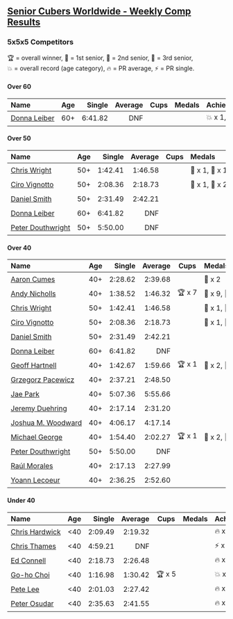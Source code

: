 <style>table {white-space: nowrap;}</style>

## [Senior Cubers Worldwide - Weekly Comp Results](/scw-comp/results/)
### 5x5x5 Competitors

<span style="white-space: nowrap;">🏆 = overall winner</span>, <span style="white-space: nowrap;">🥇 = 1st senior</span>, <span style="white-space: nowrap;">🥈 = 2nd senior</span>, <span style="white-space: nowrap;">🥉 = 3rd senior</span>, <span style="white-space: nowrap;">💥 = overall record (age category)</span>, <span style="white-space: nowrap;">🔥 = PR average</span>, <span style="white-space: nowrap;">⚡ = PR single</span>.

#### Over 60

| Name | Age | Single | Average | Cups | Medals | Achievements |
| :-- | :--: | --: | --: | :--: | :-- | :-- |
| [Donna Leiber](../../persons/donna_leiber/555.md) | 60+ | 6:41.82 | DNF |  |  | 💥 x 1, ⚡ x 1 |

#### Over 50

| Name | Age | Single | Average | Cups | Medals | Achievements |
| :-- | :--: | --: | --: | :--: | :-- | :-- |
| [Chris Wright](../../persons/chris_wright/555.md) | 50+ | 1:42.41 | 1:46.58 |  | 🥇 x 1, 🥈 x 1 | 💥 x 2, 🔥 x 1, ⚡ x 2 |
| [Ciro Vignotto](../../persons/ciro_vignotto/555.md) | 50+ | 2:08.36 | 2:18.73 |  | 🥈 x 1, 🥉 x 2 | 🔥 x 2, ⚡ x 3 |
| [Daniel Smith](../../persons/daniel_smith/555.md) | 50+ | 2:31.49 | 2:42.21 |  |  | 💥 x 1, 🔥 x 1, ⚡ x 1 |
| [Donna Leiber](../../persons/donna_leiber/555.md) | 60+ | 6:41.82 | DNF |  |  | 💥 x 1, ⚡ x 1 |
| [Peter Douthwright](../../persons/peter_douthwright/555.md) | 50+ | 5:50.00 | DNF |  |  | ⚡ x 1 |

#### Over 40

| Name | Age | Single | Average | Cups | Medals | Achievements |
| :-- | :--: | --: | --: | :--: | :-- | :-- |
| [Aaron Cumes](../../persons/aaron_cumes/555.md) | 40+ | 2:28.62 | 2:39.68 |  | 🥉 x 2 | 🔥 x 3, ⚡ x 2 |
| [Andy Nicholls](../../persons/andy_nicholls/555.md) | 40+ | 1:38.52 | 1:46.32 | 🏆 x 7 | 🥇 x 9, 🥈 x 2 | 💥 x 3, 🔥 x 2, ⚡ x 3 |
| [Chris Wright](../../persons/chris_wright/555.md) | 50+ | 1:42.41 | 1:46.58 |  | 🥇 x 1, 🥈 x 1 | 💥 x 2, 🔥 x 1, ⚡ x 2 |
| [Ciro Vignotto](../../persons/ciro_vignotto/555.md) | 50+ | 2:08.36 | 2:18.73 |  | 🥈 x 1, 🥉 x 2 | 🔥 x 2, ⚡ x 3 |
| [Daniel Smith](../../persons/daniel_smith/555.md) | 50+ | 2:31.49 | 2:42.21 |  |  | 💥 x 1, 🔥 x 1, ⚡ x 1 |
| [Donna Leiber](../../persons/donna_leiber/555.md) | 60+ | 6:41.82 | DNF |  |  | 💥 x 1, ⚡ x 1 |
| [Geoff Hartnell](../../persons/geoff_hartnell/555.md) | 40+ | 1:42.67 | 1:59.66 | 🏆 x 1 | 🥇 x 2, 🥈 x 8, 🥉 x 3 | 🔥 x 5, ⚡ x 4 |
| [Grzegorz Pacewicz](../../persons/grzegorz_pacewicz/555.md) | 40+ | 2:37.21 | 2:48.50 |  |  | 🔥 x 1, ⚡ x 1 |
| [Jae Park](../../persons/jae_park/555.md) | 40+ | 5:07.36 | 5:55.66 |  |  | 🔥 x 1, ⚡ x 3 |
| [Jeremy Duehring](../../persons/jeremy_duehring/555.md) | 40+ | 2:17.14 | 2:31.20 |  |  | 🔥 x 1, ⚡ x 1 |
| [Joshua M. Woodward](../../persons/joshua_m_woodward/555.md) | 40+ | 4:06.17 | 4:17.14 |  |  | 🔥 x 1, ⚡ x 1 |
| [Michael George](../../persons/michael_george/555.md) | 40+ | 1:54.40 | 2:02.27 | 🏆 x 1 | 🥇 x 2, 🥈 x 2, 🥉 x 7 | 🔥 x 3, ⚡ x 2 |
| [Peter Douthwright](../../persons/peter_douthwright/555.md) | 50+ | 5:50.00 | DNF |  |  | ⚡ x 1 |
| [Raúl Morales](../../persons/raul_morales/555.md) | 40+ | 2:17.13 | 2:27.99 |  |  | 🔥 x 1, ⚡ x 1 |
| [Yoann Lecoeur](../../persons/yoann_lecoeur/555.md) | 40+ | 2:36.25 | 2:52.60 |  |  | 🔥 x 1, ⚡ x 1 |

#### Under 40

| Name | Age | Single | Average | Cups | Medals | Achievements |
| :-- | :--: | --: | --: | :--: | :-- | :-- |
| [Chris Hardwick](../../persons/chris_hardwick/555.md) | <40 | 2:09.49 | 2:19.32 |  |  | 🔥 x 1, ⚡ x 1 |
| [Chris Thames](../../persons/chris_thames/555.md) | <40 | 4:59.21 | DNF |  |  | ⚡ x 3 |
| [Ed Connell](../../persons/ed_connell/555.md) | <40 | 2:18.73 | 2:26.48 |  |  | 🔥 x 2, ⚡ x 2 |
| [Go-ho Choi](../../persons/go_ho_choi/555.md) | <40 | 1:16.98 | 1:30.42 | 🏆 x 5 |  | 💥 x 3, 🔥 x 1, ⚡ x 3 |
| [Pete Lee](../../persons/pete_lee/555.md) | <40 | 2:01.03 | 2:27.42 |  |  | 🔥 x 5, ⚡ x 4 |
| [Peter Osudar](../../persons/peter_osudar/555.md) | <40 | 2:35.63 | 2:41.55 |  |  | 🔥 x 1, ⚡ x 1 |


<!-- Global site tag (gtag.js) - Google Analytics -->
<script async src="https://www.googletagmanager.com/gtag/js?id=UA-86348435-3"></script>
<script>window.dataLayer = window.dataLayer || []; function gtag() {dataLayer.push(arguments);} gtag('js', new Date()); gtag('config', 'UA-86348435-3');</script>

